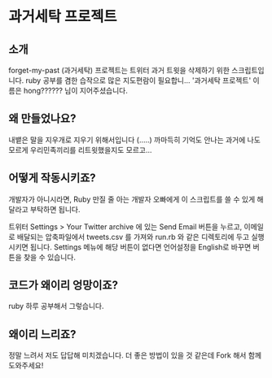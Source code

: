 과거세탁 프로젝트
==================

소개
----

forget-my-past (과거세탁) 프로젝트는 트위터 과거 트윗을 삭제하기 위한 스크립트입니다. ruby 공부를 겸한 습작으로 많은 지도편람이 필요합니...
'과거세탁 프로젝트' 이름은 hong?????? 님이 지어주셨습니다.

왜 만들었나요?
--------------

내뱉은 말을 지우개로 지우기 위해서입니다 (.....) 까마득히 기억도 안나는 과거에 나도 모르게 우리민족끼리를 리트윗했을지도 모르고...

어떻게 작동시키죠?
------------------

개발자가 아니시라면, Ruby 만질 줄 아는 개발자 오빠에게 이 스크립트를 쓸 수 있게 해달라고 부탁하면 됩니다.

트위터 Settings > Your Twitter archive 에 있는 Send Email 버튼을 누르고, 이메일로 배달되는 압축파일에서 tweets.csv 를 가져와 run.rb 와 같은 디렉토리에 두고 실행시키면 됩니다. Settings 메뉴에 해당 버튼이 없다면 언어설정을 English로 바꾸면 버튼을 찾을 수 있습니다.

코드가 왜이리 엉망이죠?
-----------------------
ruby 하루 공부해서 그렇습니다.

왜이리 느리죠?
--------------
정말 느려서 저도 답답해 미치겠습니다. 더 좋은 방법이 있을 것 같은데 Fork 해서 함께 도와주세요!

